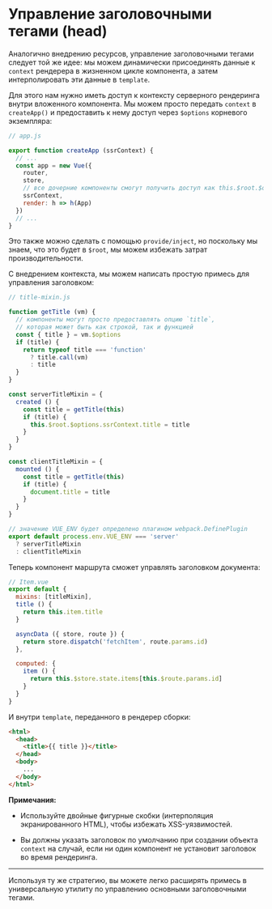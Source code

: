 # Управление заголовочными тегами (head)

Аналогично внедрению ресурсов, управление заголовочными тегами следует той же идее: мы можем динамически присоединять данные к `context` рендерера в жизненном цикле компонента, а затем интерполировать эти данные в `template`.

Для этого нам нужно иметь доступ к контексту серверного рендеринга внутри вложенного компонента. Мы можем просто передать `context` в `createApp()` и предоставить к нему доступ через `$options` корневого экземпляра:

``` js
// app.js

export function createApp (ssrContext) {
  // ...
  const app = new Vue({
    router,
    store,
    // все дочерние компоненты смогут получить доступ как this.$root.$options.ssrContext
    ssrContext,
    render: h => h(App)
  })
  // ...
}
```

Это также можно сделать с помощью `provide/inject`, но поскольку мы знаем, что это будет в `$root`, мы можем избежать затрат производительности.

С внедрением контекста, мы можем написать простую примесь для управления заголовком:

``` js
// title-mixin.js

function getTitle (vm) {
  // компоненты могут просто предоставлять опцию `title`,
  // которая может быть как строкой, так и функцией
  const { title } = vm.$options
  if (title) {
    return typeof title === 'function'
      ? title.call(vm)
      : title
  }
}

const serverTitleMixin = {
  created () {
    const title = getTitle(this)
    if (title) {
      this.$root.$options.ssrContext.title = title
    }
  }
}

const clientTitleMixin = {
  mounted () {
    const title = getTitle(this)
    if (title) {
      document.title = title
    }
  }
}

// значение VUE_ENV будет определено плагином webpack.DefinePlugin
export default process.env.VUE_ENV === 'server'
  ? serverTitleMixin
  : clientTitleMixin
```

Теперь компонент маршрута сможет управлять заголовком документа:

``` js
// Item.vue
export default {
  mixins: [titleMixin],
  title () {
    return this.item.title
  }

  asyncData ({ store, route }) {
    return store.dispatch('fetchItem', route.params.id)
  },

  computed: {
    item () {
      return this.$store.state.items[this.$route.params.id]
    }
  }
}
```

И внутри `template`, переданного в рендерер сборки:

``` html
<html>
  <head>
    <title>{{ title }}</title>
  </head>
  <body>
    ...
  </body>
</html>
```

**Примечания:**

- Используйте двойные фигурные скобки (интерполяция экранированного HTML), чтобы избежать XSS-уязвимостей.

- Вы должны указать заголовок по умолчанию при создании объекта `context` на случай, если ни один компонент не установит заголовок во время рендеринга.

---

Используя ту же стратегию, вы можете легко расширять примесь в универсальную утилиту по управлению основными заголовочными тегами.
